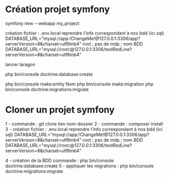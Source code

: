 # Création projet symfony

symfony new --webapp my_project

création fichier : .env.local
reprendre l'info correspondant à nos bdd (ici sql) 
DATABASE_URL="mysql://app:!ChangeMe!@127.0.0.1:3306/app?serverVersion=8&charset=utf8mb4"
root ; pas de mdp ; nom BDD
DATABASE_URL="mysql://root:@127.0.0.1:3306/testRedLine?serverVersion=8&charset=utf8mb4"

lancer laragon

php bin/console doctrine:database:create

php bin/console make:entity Nom
php bin/console make:migration
php bin/console doctrine:migrations:migrate

# Cloner un projet symfony

1 - commande : git clone lien nom-dossier
2 - commande : composer install
3 - création fichier : .env.local
reprendre l'info correspondant à nos bdd (ici sql) 
DATABASE_URL="mysql://app:!ChangeMe!@127.0.0.1:3306/app?serverVersion=8&charset=utf8mb4"
root ; pas de mdp ; nom BDD
DATABASE_URL="mysql://root:@127.0.0.1:3306/testRedLine?serverVersion=8&charset=utf8mb4"

4 - création de la BDD commande : php bin/console doctrine:database:create
5 - appliquer les migrations : php bin/console doctrine:migrations:migrate
